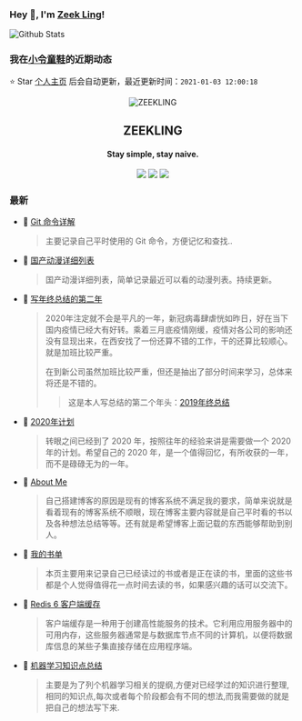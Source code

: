 ### Hey 👋, I'm [Zeek Ling](https://www.zeekling.cn)! 
![Github Stats](https://github-readme-stats.vercel.app/api?username=zeekling&show_icons=true) 
### 我在[小令童鞋](https://www.zeekling.cn)的近期动态

⭐️ Star [个人主页](https://github.com/zeekling/zeekling) 后会自动更新，最近更新时间：`2021-01-03 12:00:18`

<p align="center"><img alt="ZEEKLING" src="https://img.zeekling.cn/images/2020/02/23/logo.th.png"></p><h2 align="center">ZEEKLING
</h2>

<h4 align="center">Stay simple, stay naive.</h4>
<p align="center"><a title="ZEEKLING" target="_blank" href="https://github.com/zeekling/zeekling"><img src="https://img.shields.io/github/last-commit/zeekling/zeekling.svg?style=flat-square&color=FF9900"></a>
<a title="GitHub repo size in bytes" target="_blank" href="https://github.com/zeekling/zeekling"><img src="https://img.shields.io/github/repo-size/zeekling/zeekling.svg?style=flat-square"></a>
<a title="Hits" target="_blank" href="https://github.com/zeekling/hits"><img src="https://hits.b3log.org/zeekling/zeekling.svg"></a></p>

### 最新

* 📝 [Git 命令详解](https://www.zeekling.cn/articles/2019/12/01/1575184426144.html) 
    > <p>主要记录自己平时使用的 Git 命令，方便记忆和查找..</p>
* 📝 [国产动漫详细列表](https://www.zeekling.cn/articles/2019/06/26/1561562610986.html) 
    > <p>国产动漫详细列表，简单记录最近可以看的动漫列表。持续更新。</p>
* 📝 [写年终总结的第二年](https://www.zeekling.cn/articles/2020/12/25/1608896366398.html) 
    > <p>2020年注定就不会是平凡的一年，新冠病毒肆虐恍如昨日，好在当下国内疫情已经大有好转。乘着三月底疫情刚缓，疫情对各公司的影响还没有显现出来，在西安找了一份还算不错的工作，干的还算比较顺心。就是加班比较严重。</p>
    > <p>在到新公司虽然加班比较严重，但还是抽出了部分时间来学习，总体来将还是不错的。</p>
    > <blockquote>
    > <p>这是本人写总结的第二个年头：<a href="/articles/2019/12/29/1577607858730.html" target="_blank">2019年终总结</a></p>
    > </blockquote>
* 📝 [2020年计划](https://www.zeekling.cn/articles/2020/01/01/1577875457805.html) 
    > <p>转眼之间已经到了 2020 年，按照往年的经验来讲是需要做一个 2020 年的计划。希望自己的 2020 年，是一个值得回忆，有所收获的一年，而不是碌碌无为的一年。</p>
* 📝 [About Me](https://www.zeekling.cn/aboutMe.html) 
    > <p>自己搭建博客的原因是现有的博客系统不满足我的要求，简单来说就是看着现有的博客系统不顺眼，现在博客主要内容就是自己平时看的书以及各种想法总结等等。还有就是希望博客上面记载的东西能够帮助到别人。</p>
* 📝 [我的书单](https://www.zeekling.cn/book.html) 
    > <p>本页主要用来记录自己已经读过的书或者是正在读的书，里面的这些书都是个人觉得值得花一点时间去读的书，如果感兴趣的话可以交流下。</p>
* 📝 [Redis 6 客户端缓存](https://www.zeekling.cn/articles/2020/12/16/1608129353447.html) 
    > <p>客户端缓存是一种用于创建高性能服务的技术。它利用应用服务器中的可用内存，这些服务器通常是与数据库节点不同的计算机，以便将数据库信息的某些子集直接存储在应用程序端。</p>
* 📝 [机器学习知识点总结](https://www.zeekling.cn/articles/2019/08/14/1565788128215.html) 
    > <p>主要是为了列个机器学习相关的提纲,方便对已经学过的知识进行整理,相同的知识点,每次或者每个阶段都会有不同的想法,而我需要做的就是把自己的想法写下来.</p>





